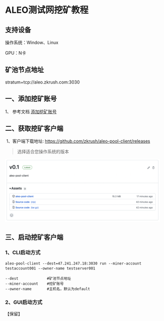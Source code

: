 # ALEO测试网挖矿教程

## 支持设备

操作系统：Window、Linux

GPU：N卡



## 矿池节点地址

stratum+tcp://aleo.zkrush.com:3030



## 一、添加挖矿账号

1、 参考文档 [添加挖矿账号](/_document/miner_account?id=添加挖矿账号)



## 二、获取挖矿客户端

 1、客户端下载地址: https://github.com/zkrush/aleo-pool-client/releases

> 选择适合您操作系统的版本
>

![alt github_release](../_media/github_release.png ':size=80%')



## 三、启动挖矿客户端

### 1、CLI启动方式

```shell
aleo-pool-client --dest=47.241.247.18:3030 run --miner-account testaccount001 --owner-name testserver001

--dest             #矿池节点地址
--miner-account    #挖矿账号
--owner-name       #主机名，默认为default
```



### 2、GUI启动方式

【保留】



